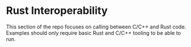 # Rust Interoperability

This section of the repo focuses on calling between C/C++ and Rust code. 
Examples should only require basic Rust and C/C++ tooling to be able to 
run.